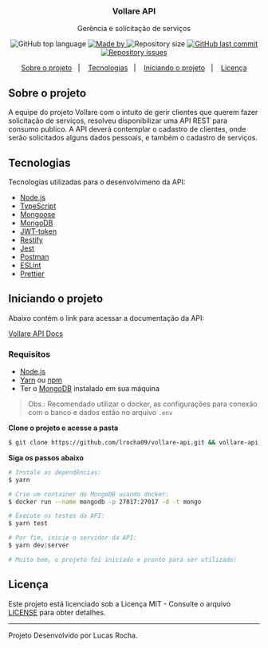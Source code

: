 <h3 align="center">
   Vollare API
</h3>

<p align="center">Gerência e solicitação de serviços</p>

<p align="center">
  <img alt="GitHub top language" src="https://img.shields.io/github/languages/top/lrocha09/vollare-api?color=00CC00">

  <a href="https://github.com/lrocha09" target="_blank" rel="noopener noreferrer">
    <img alt="Made by" src="https://img.shields.io/badge/made%20by-lucas%20rocha-00CC00">
  </a>

  
   <img alt="Repository size" src="https://img.shields.io/github/repo-size/lrocha09/vollare-api?color=00CC00">

  <a href="https://github.com/lrocha09/vollare-api/commits/main">
    <img alt="GitHub last commit" src="https://img.shields.io/github/last-commit/lrocha09/vollare-api?color=00CC00">
  </a>
  

  <a href="https://github.com/lrocha09/vollare-api/issues">
    <img alt="Repository issues" src="https://img.shields.io/github/issues/lrocha09/vollare-api?color=00CC00">
  </a>

</p>

<p align="center">
  <a href="#-sobre-o-projeto">Sobre o projeto</a>&nbsp;&nbsp;&nbsp;|&nbsp;&nbsp;&nbsp;
  <a href="#-tecnologias">Tecnologias</a>&nbsp;&nbsp;&nbsp;|&nbsp;&nbsp;&nbsp;
  <a href="#-iniciando-o-projeto">Iniciando o projeto</a>&nbsp;&nbsp;&nbsp;|&nbsp;&nbsp;&nbsp;
  <a href="#-licença">Licença</a>
</p>

## Sobre o projeto

A equipe do projeto Vollare com o intuito de gerir clientes que querem fazer solicitação de serviços, resolveu disponibilizar uma API REST para consumo publico. A API deverá contemplar o cadastro de clientes, onde serão solicitados alguns dados pessoais, e também o cadastro de serviços.

## Tecnologias

Tecnologias utilizadas para o desenvolvimeno da API:

-   [Node.js](https://nodejs.org/en/)
-   [TypeScript](https://www.typescriptlang.org/)
-   [Mongoose](https://mongoosejs.com/)
-   [MongoDB](https://www.mongodb.com/pt-br)
-   [JWT-token](https://jwt.io/)
-   [Restify](http://restify.com/)
-   [Jest](https://jestjs.io/)
-   [Postman](https://www.postman.com/)
-   [ESLint](https://eslint.org/)
-   [Prettier](https://prettier.io/)

## Iniciando o projeto

Abaixo contém o link para acessar a documentação da API:

[Vollare API Docs](https://documenter.getpostman.com/view/16998986/Tzz7NHZm)

### Requisitos

-   [Node.js](https://nodejs.org/en/)
-   [Yarn](https://classic.yarnpkg.com/) ou [npm](https://www.npmjs.com/)
-   Ter o [MongoDB](https://www.mongodb.com/pt-br) instalado em sua máquina

> Obs.: Recomendado utilizar o docker, as configurações para conexão com o banco e dados estão no arquivo `.env`

**Clone o projeto e acesse a pasta**

```bash
$ git clone https://github.com/lrocha09/vollare-api.git && vollare-api
```

**Siga os passos abaixo**

```bash
# Instale as dependências:
$ yarn

# Crie um container do MongoDB usando docker:
$ docker run --name mongodb -p 27017:27017 -d -t mongo

# Execute os testes da API:
$ yarn test

# Por fim, inicie o servidor da API:
$ yarn dev:server

# Muito bem, o projeto foi iniciado e pronto para ser utilizado!
```

## Licença

Este projeto está licenciado sob a Licença MIT - Consulte o arquivo [LICENSE](LICENSE) para obter detalhes.

---

Projeto Desenvolvido por Lucas Rocha.
